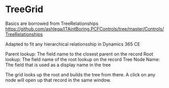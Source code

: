 # TreeGrid

Basics are borrowed from TreeRelationships
https://github.com/ashlega/ITAintBoring.PCFControls/tree/master/Controls/TreeRelationships

Adapted to fit any hierarchical relationsship in Dynamics 365 CE

Parent lookup: The field name to the closest parent on the record
Root lookup: The field name of the root lookup on the record
Tree Node Name: The field that is used as a display name in the tree

The grid looks up the root and builds the tree from there. A click on any node will open up that record in the same window.
